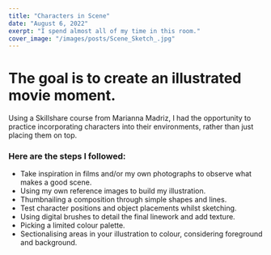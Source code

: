 ```yaml
---
title: "Characters in Scene"
date: "August 6, 2022"
exerpt: "I spend almost all of my time in this room."
cover_image: "/images/posts/Scene_Sketch_.jpg"
---
```


# The goal is to create an illustrated movie moment.

Using a Skillshare course from Marianna Madriz, I had the opportunity to practice incorporating characters into their environments, rather than just placing them on top.

### Here are the steps I followed:

- Take inspiration in films and/or my own photographs to observe what makes a good scene.
- Using my own reference images to build my illustration.
- Thumbnailing a composition through simple shapes and lines.
- Test character positions and object placements whilst sketching.
- Using digital brushes to detail the final linework and add texture.
- Picking a limited colour palette.
- Sectionalising areas in your illustration to colour, considering foreground and background.
